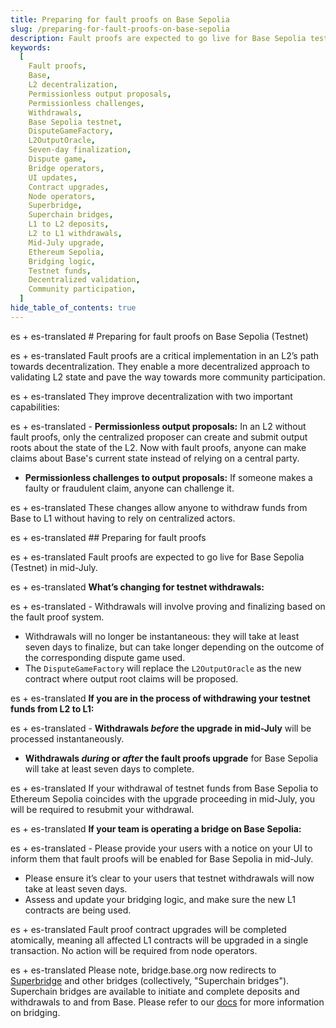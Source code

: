 ```yaml
---
title: Preparing for fault proofs on Base Sepolia
slug: /preparing-for-fault-proofs-on-base-sepolia
description: Fault proofs are expected to go live for Base Sepolia testnet in mid-July.
keywords:
  [
    Fault proofs,
    Base,
    L2 decentralization,
    Permissionless output proposals,
    Permissionless challenges,
    Withdrawals,
    Base Sepolia testnet,
    DisputeGameFactory,
    L2OutputOracle,
    Seven-day finalization,
    Dispute game,
    Bridge operators,
    UI updates,
    Contract upgrades,
    Node operators,
    Superbridge,
    Superchain bridges,
    L1 to L2 deposits,
    L2 to L1 withdrawals,
    Mid-July upgrade,
    Ethereum Sepolia,
    Bridging logic,
    Testnet funds,
    Decentralized validation,
    Community participation,
  ]
hide_table_of_contents: true
---
```


es + es-translated # Preparing for fault proofs on Base Sepolia (Testnet)

es + es-translated Fault proofs are a critical implementation in an L2’s path towards decentralization. They enable a more decentralized approach to validating L2 state and pave the way towards more community participation.

es + es-translated They improve decentralization with two important capabilities:

es + es-translated - **Permissionless output proposals:** In an L2 without fault proofs, only the centralized proposer can create and submit output roots about the state of the L2. Now with fault proofs, anyone can make claims about Base's current state instead of relying on a central party.
- **Permissionless challenges to output proposals:** If someone makes a faulty or fraudulent claim, anyone can challenge it.

es + es-translated These changes allow anyone to withdraw funds from Base to L1 without having to rely on centralized actors.

es + es-translated ## Preparing for fault proofs

es + es-translated Fault proofs are expected to go live for Base Sepolia (Testnet) in mid-July.

es + es-translated **What’s changing for testnet withdrawals:**

es + es-translated - Withdrawals will involve proving and finalizing based on the fault proof system.
- Withdrawals will no longer be instantaneous: they will take at least seven days to finalize, but can take longer depending on the outcome of the corresponding dispute game used.
- The `DisputeGameFactory` will replace the `L2OutputOracle` as the new contract where output root claims will be proposed.

es + es-translated **If you are in the process of withdrawing your testnet funds from L2 to L1:**

es + es-translated - **Withdrawals _before_ the upgrade in mid-July** will be processed instantaneously.
- **Withdrawals _during_ or _after_ the fault proofs upgrade** for Base Sepolia will take at least seven days to complete.

es + es-translated If your withdrawal of testnet funds from Base Sepolia to Ethereum Sepolia coincides with the upgrade proceeding in mid-July, you will be required to resubmit your withdrawal.

es + es-translated **If your team is operating a bridge on Base Sepolia:**

es + es-translated - Please provide your users with a notice on your UI to inform them that fault proofs will be enabled for Base Sepolia in mid-July.
- Please ensure it’s clear to your users that testnet withdrawals will now take at least seven days.
- Assess and update your bridging logic, and make sure the new L1 contracts are being used.

es + es-translated Fault proof contract upgrades will be completed atomically, meaning all affected L1 contracts will be upgraded in a single transaction. No action will be required from node operators.

es + es-translated Please note, bridge.base.org now redirects to [Superbridge](https://superbridge.app/base) and other bridges (collectively, "Superchain bridges"). Superchain bridges are available to initiate and complete deposits and withdrawals to and from Base. Please refer to our [docs](https://bridge.base.org/deposit) for more information on bridging.
